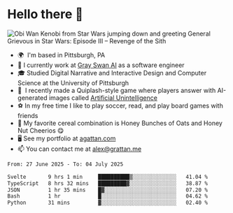<!--
**GameDog9988/GameDog9988** is a ✨ _special_ ✨ repository because its `README.md` (this file) appears on your GitHub profile.

Here are some ideas to get you started:

- 🔭 I’m currently working on ...
- 🌱 I’m currently learning ...
- 👯 I’m looking to collaborate on ...
- 🤔 I’m looking for help with ...
- 💬 Ask me about ...
- 📫 How to reach me: ...
- 😄 Pronouns: ...
- ⚡ Fun fact: ...
-->



Hello there 👋
==================================

![Obi Wan Kenobi from Star Wars jumping down and greeting General Grievous in Star Wars: Episode III – Revenge of the Sith](https://github.com/agrattan0820/agrattan0820/assets/51346343/689e56eb-29be-46a5-a079-28ea727b5f7e)


- 🌍  I'm based in Pittsburgh, PA
- 🦢  I currently work at [Gray Swan AI](https://www.grayswan.ai) as a software engineer
- 🎓  Studied Digital Narrative and Interactive Design and Computer Science at the University of Pittsburgh
- 👾  I recently made a Quiplash-style game where players answer with AI-generated images called [Artificial Unintelligence](https://github.com/agrattan0820/artificial-unintelligence)
- ⚽  In my free time I like to play soccer, read, and play board games with friends
- 🥣  My favorite cereal combination is Honey Bunches of Oats and Honey Nut Cheerios 😋
- 🖥️  See my portfolio at [agattan.com](http://agrattan.com/)
- 📫  You can contact me at [alex@grattan.me](mailto:alex@grattan.me)

<!--START_SECTION:waka-->

```txt
From: 27 June 2025 - To: 04 July 2025

Svelte       9 hrs 1 min     ██████████▒░░░░░░░░░░░░░░   41.04 %
TypeScript   8 hrs 32 mins   █████████▓░░░░░░░░░░░░░░░   38.87 %
JSON         1 hr 35 mins    █▓░░░░░░░░░░░░░░░░░░░░░░░   07.20 %
Bash         1 hr            █░░░░░░░░░░░░░░░░░░░░░░░░   04.62 %
Python       31 mins         ▓░░░░░░░░░░░░░░░░░░░░░░░░   02.40 %
```

<!--END_SECTION:waka-->
